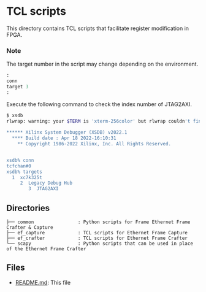 # TCL scripts

This directory contains TCL scripts that facilitate register modification in FPGA.

### Note
The target number in the script may change depending on the environment.
```tcl
:
conn
target 3
:
```
Execute the following command to check the index number of JTAG2AXI.
```sh
$ xsdb
rlwrap: warning: your $TERM is 'xterm-256color' but rlwrap couldn't find it in the terminfo database. Expect some problems.
                                                                                                                                
****** Xilinx System Debugger (XSDB) v2022.1
  **** Build date : Apr 18 2022-16:10:31
    ** Copyright 1986-2022 Xilinx, Inc. All Rights Reserved.


xsdb% conn                                                                                                                      
tcfchan#0
xsdb% targets                                                                                                                   
  1  xc7k325t
     2  Legacy Debug Hub
        3  JTAG2AXI
```
## Directories

```
├── common                : Python scripts for Frame Ethernet Frame Crafter & Capture
├── ef_capture            : TCL scripts for Ethernet Frame Capture
├── ef_crafter            : TCL scripts for Ethernet Frame Crafter
└── scapy                 : Python scripts that can be used in place of the Ethernet Frame Crafter
```

## Files

- [README.md](./README.md): This file
